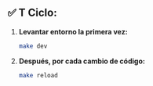 ## ✅ **T Ciclo:**

1. **Levantar entorno la primera vez:**

   ```sh
   make dev
   ```
2. **Después, por cada cambio de código:**

   ```sh
   make reload
   ```